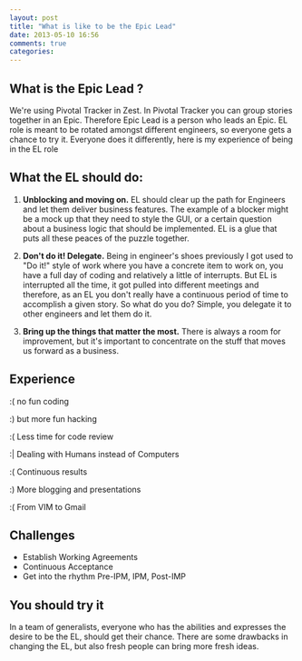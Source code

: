 ```yaml
---
layout: post
title: "What is like to be the Epic Lead"
date: 2013-05-10 16:56
comments: true
categories: 
---
```

## What is the Epic Lead ?
We're using Pivotal Tracker in Zest. In Pivotal Tracker you can group
stories together in an Epic. Therefore Epic Lead is a person who leads
an Epic. EL role is meant to be rotated amongst different engineers,
so everyone gets a chance to try it. Everyone does it differently,
here is my experience of being in the EL role

## What the EL should do:

1. **Unblocking and moving on.** 
EL should clear up the path for Engineers and let them deliver
business features. The example of a blocker might be a mock up that
they need to  style the GUI, or a certain question about a business
logic that should be implemented. EL is a glue that puts all these
peaces of the puzzle together.

2. **Don't do it! Delegate.**
Being in engineer's shoes previously I got used to "Do it!" style of
work where you have a concrete item to work on, you have a full day of
coding and relatively a little of interrupts. But EL is interrupted
all the time, it got pulled into different meetings and therefore, as
an EL you don't really have a continuous period of time to accomplish
a given story. So what do you do? Simple, you delegate it to other
engineers and let them do it.

3. **Bring up the things that matter the most.**
There is always a room for improvement, but it's important to
concentrate on the stuff that moves us forward as a business.

## Experience
:( no fun coding

:) but more fun hacking

:( Less time for code review

:| Dealing with Humans instead of Computers

:( Continuous results

:) More blogging and presentations

:( From VIM to Gmail

## Challenges
 - Establish Working Agreements
 - Continuous Acceptance
 - Get into the rhythm Pre-IPM, IPM, Post-IMP

## You should try it
In a team of generalists, everyone who has the abilities and expresses
the desire to be the EL, should get their chance. There are some
drawbacks in changing the EL, but also fresh people can bring more
fresh ideas.
